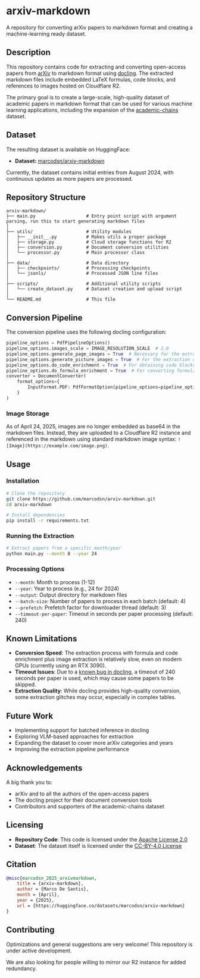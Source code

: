 # arxiv-markdown

A repository for converting arXiv papers to markdown format and creating a machine-learning ready dataset.

## Description

This repository contains code for extracting and converting open-access papers from [arXiv](https://arxiv.org) to markdown format using [docling](https://github.com/docling-project/docling). The extracted markdown files include embedded LaTeX formulas, code blocks, and references to images hosted on Cloudflare R2.

The primary goal is to create a large-scale, high-quality dataset of academic papers in markdown format that can be used for various machine learning applications, including the expansion of the [academic-chains](https://huggingface.co/datasets/marcodsn/academic-chains) dataset.

## Dataset

The resulting dataset is available on HuggingFace:
- **Dataset:** [marcodsn/arxiv-markdown](https://huggingface.co/datasets/marcodsn/arxiv-markdown)

Currently, the dataset contains initial entries from August 2024, with continuous updates as more papers are processed.

## Repository Structure

```
arxiv-markdown/
├── main.py                   # Entry point script with argument parsing, run this to start generating markdown files
│
├── utils/                    # Utility modules
│   ├── __init__.py           # Makes utils a proper package
│   ├── storage.py            # Cloud storage functions for R2
│   ├── conversion.py         # Document conversion utilities
│   └── processor.py          # Main processor class
│
├── data/                     # Data directory
│   ├── checkpoints/          # Processing checkpoints
│   └── jsonls/               # Processed JSON line files
│
├── scripts/                  # Additional utility scripts
│   └── create_dataset.py     # Dataset creation and upload script
│
└── README.md                 # This file
```

## Conversion Pipeline

The conversion pipeline uses the following docling configuration:

```python
pipeline_options = PdfPipelineOptions()
pipeline_options.images_scale = IMAGE_RESOLUTION_SCALE  # 2.0
pipeline_options.generate_page_images = True  # Necessary for the extraction of figures (as far as I understand)
pipeline_options.generate_picture_images = True  # For the extraction of figures
pipeline_options.do_code_enrichment = True  # For obtaining code blocks
pipeline_options.do_formula_enrichment = True  # For converting formulas to LaTeX
converter = DocumentConverter(
    format_options={
        InputFormat.PDF: PdfFormatOption(pipeline_options=pipeline_options)
    }
)
```

### Image Storage

As of April 24, 2025, images are no longer embedded as base64 in the markdown files. Instead, they are uploaded to a Cloudflare R2 instance and referenced in the markdown using standard markdown image syntax: `![Image](https://example.com/image.png)`.

## Usage

### Installation

```bash
# Clone the repository
git clone https://github.com/marcodsn/arxiv-markdown.git
cd arxiv-markdown

# Install dependencies
pip install -r requirements.txt
```

### Running the Extraction

```bash
# Extract papers from a specific month/year
python main.py --month 8 --year 24
```

### Processing Options

- `--month`: Month to process (1-12)
- `--year`: Year to process (e.g., 24 for 2024)
- `--output`: Output directory for markdown files
- `--batch-size`: Number of papers to process in each batch (default: 4)
- `--prefetch`: Prefetch factor for downloader thread (default: 3)
- `--timeout-per-paper`: Timeout in seconds per paper processing (default: 240)

## Known Limitations

- **Conversion Speed**: The extraction process with formula and code enrichment plus image extraction is relatively slow, even on modern GPUs (currently using an RTX 3090).
- **Timeout Issues**: Due to a [known bug in docling](https://github.com/docling-project/docling/issues/1283), a timeout of 240 seconds per paper is used, which may cause some papers to be skipped.
- **Extraction Quality**: While docling provides high-quality conversion, some extraction glitches may occur, especially in complex tables.

## Future Work

- Implementing support for batched inference in docling
- Exploring VLM-based approaches for extraction
- Expanding the dataset to cover more arXiv categories and years
- Improving the extraction pipeline performance

## Acknowledgements

A big thank you to:
- arXiv and to all the authors of the open-access papers
- The docling project for their document conversion tools
- Contributors and supporters of the academic-chains dataset

## Licensing

- **Repository Code**: This code is licensed under the [Apache License 2.0](https://www.apache.org/licenses/LICENSE-2.0)
- **Dataset**: The dataset itself is licensed under the [CC-BY-4.0 License](https://creativecommons.org/licenses/by/4.0/)

## Citation

```bibtex
@misc{marcodsn_2025_arxivmarkdown,
    title = {arxiv-markdown},
    author = {Marco De Santis},
    month = {April},
    year = {2025},
    url = {https://huggingface.co/datasets/marcodsn/arxiv-markdown}
}
```

## Contributing

Optimizations and general suggestions are very welcome! This repository is under active development.

We are also looking for people willing to mirror our R2 instance for added redundancy.

